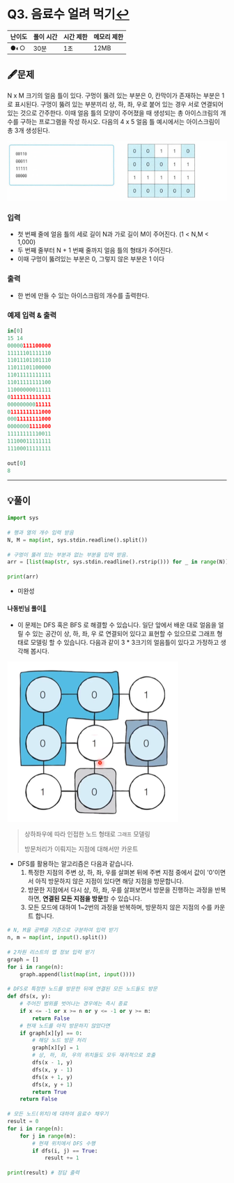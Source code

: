# Q3. 음료수 얼려 먹기[↩](../this_is_codingtest)

| 난이도 | 풀이 시간 | 시간 제한 | 메모리 제한 |
| ------ | --------- | --------- | ----------- |
| ●◐○    | 30분      | 1초       | 12MB        |



## 🖋️문제
N x M 크기의 얼음 틀이 있다. 구멍이 뚫려 있는 부분은 0, 칸막이가 존재하는 부분은 1로 표시된다. 구멍이 뚫려 있는 부분끼리 상, 하, 좌, 우로 붙어 있는 경우 서로 연결되어 있는 것으로 간주한다. 이때 얼음 틀의 모양이 주어졌을 때 생성되는 총 아이스크림의 개수를 구하는 프로그램을 작성 하시오. 다음의 4 x 5 얼음 틀 예시에서는 아이스크림이 총 3개 생성된다.

![](./image/4_p2-1.png)

### 입력
* 첫 번째 줄에 얼음 틀의 세로 길이 N과 가로 길이 M이 주어진다. (1 < N,M < 1,000) 
* 두 번째 줄부터 N + 1 번째 줄까지 얼음 틀의 형태가 주어진다. 
* 이때 구멍이 뚫려있는 부분은 0, 그렇지 않은 부분은 1 이다

### 출력
* 한 번에 만들 수 있는 아이스크림의 개수를 출력한다.

### 예제 입력 & 출력

```python
in[0]
15 14
00000111100000
11111101111110
11011101101110
11011101100000
11011111111111
11011111111100
11000000011111
01111111111111
00000000011111
01111111111000
00011111111000
00000001111000
11111111110011
11100011111111
11100011111111

out[0]
8
```

---

## 💡풀이
```python
import sys

# 행과 열의 개수 입력 받음 
N, M = map(int, sys.stdin.readline().split())

# 구멍이 뚫려 있는 부분과 없는 부분을 입력 받음.
arr = [list(map(str, sys.stdin.readline().rstrip())) for _ in range(N)]

print(arr)
```
* 미완성

#### 나동빈님 풀이[📌](https://github.com/ndb796/python-for-coding-test/blob/master/5/10.py)

* 이 문제는 DFS 혹은 BFS 로 해결할 수 있습니다. 일단 앞에서 배운 대로 얼음을 얼릴 수 있는 공간이 상, 하, 좌, 우 로 연결되어 있다고 표현할 수 있으므로 그래프 형태로 모델링 할 수 있습니다. 다음과 같이 3 * 3크기의 얼음틀이 있다고 가정하고 생각해 봅시다.

![](./image/4_p1-1.png)

> 상하좌우에 따라 인접한 노드 형태로 `그래프`  모델링
>
> 방문처리가 이뤄지는 지점에 대해서만 카운트

* DFS를 활용하는 알고리즘은 다음과 같습니다.
  1. 특정한 지점의 주변 상, 하, 좌, 우를 살펴본 뒤에 주변 지점 중에서 값이 '0'이면서 아직 방문하지 않은 지점이 있다면 해당 지점을 방문합니다.
  2. 방문한 지점에서 다시 상, 하, 좌, 우를 살펴보면서 방문을 진행하는 과정을 반복하면, **연결된 모든 지점을 방문**할 수 있습니다.
  3. 모든 모드에 대하여 1~2번의 과정을 반복하며, 방문하지 않은 지점의 수를 카운트 합니다.

```python
# N, M을 공백을 기준으로 구분하여 입력 받기
n, m = map(int, input().split())

# 2차원 리스트의 맵 정보 입력 받기
graph = []
for i in range(n):
    graph.append(list(map(int, input())))

# DFS로 특정한 노드를 방문한 뒤에 연결된 모든 노드들도 방문
def dfs(x, y):
    # 주어진 범위를 벗어나는 경우에는 즉시 종료
    if x <= -1 or x >= n or y <= -1 or y >= m:
        return False
    # 현재 노드를 아직 방문하지 않았다면
    if graph[x][y] == 0:
        # 해당 노드 방문 처리
        graph[x][y] = 1
        # 상, 하, 좌, 우의 위치들도 모두 재귀적으로 호출
        dfs(x - 1, y)
        dfs(x, y - 1)
        dfs(x + 1, y)
        dfs(x, y + 1)
        return True
    return False

# 모든 노드(위치)에 대하여 음료수 채우기
result = 0
for i in range(n):
    for j in range(m):
        # 현재 위치에서 DFS 수행
        if dfs(i, j) == True:
            result += 1

print(result) # 정답 출력
```

